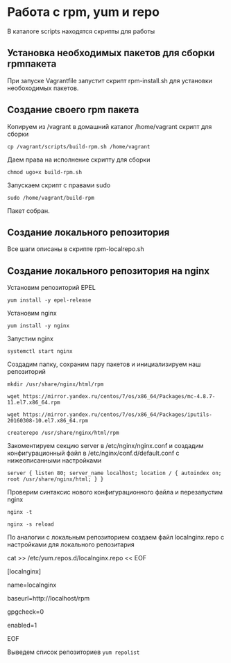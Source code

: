 # Работа с rpm, yum и repo

В каталоге scripts находятся скрипты для работы

## Установка необходимых пакетов для сборки rpmпакета

При запуске Vagrantfile запустит скрипт rpm-install.sh для установки необоходимых пакетов.

## Создание своего rpm пакета

Копируем из /vagrant в домашний каталог /home/vagrant скрипт для сборки

``cp /vagrant/scripts/build-rpm.sh /home/vagrant``

Даем права на исполнение скрипту для сборки

``chmod ugo+x build-rpm.sh``

Запускаем скрипт с правами sudo

``sudo /home/vagrant/build-rpm``

Пакет собран.

## Создание локального репозитория

Все шаги описаны в скрипте rpm-localrepo.sh

## Создание локального репозитория на nginx

Установим репозиторий EPEL

``yum install -y epel-release``

Установим nginx 

``yum install -y nginx``

Запустим nginx

``systemctl start nginx``

Создадим папку, сохраним пару пакетов и инициализируем наш репозиторий

``mkdir /usr/share/nginx/html/rpm``

``wget https://mirror.yandex.ru/centos/7/os/x86_64/Packages/mc-4.8.7-11.el7.x86_64.rpm``

``wget https://mirror.yandex.ru/centos/7/os/x86_64/Packages/iputils-20160308-10.el7.x86_64.rpm``

``createrepo /usr/share/nginx/html/rpm``

Закоментируем секцию server в /etc/nginx/nginx.conf и создадим конфигурационный файл в /etc/nginx/conf.d/default.conf с нижеописанными настройками

``server {
    listen 80;
    server_name localhost;
    location / {
    autoindex on;
    root /usr/share/nginx/html;
    }
  }``

Проверим синтаксис нового конфигурационного файла и перезапустим nginx

``nginx -t``

``nginx -s reload``

По аналогии с локальным репозиторием cоздаем файл localnginx.repo с настройками для локального репозитария

  cat >> /etc/yum.repos.d/localnginx.repo << EOF

  [localnginx]

  name=localnginx

  baseurl=http://localhost/rpm

  gpgcheck=0

  enabled=1

  EOF

Выведем список репозиториев
``yum repolist``